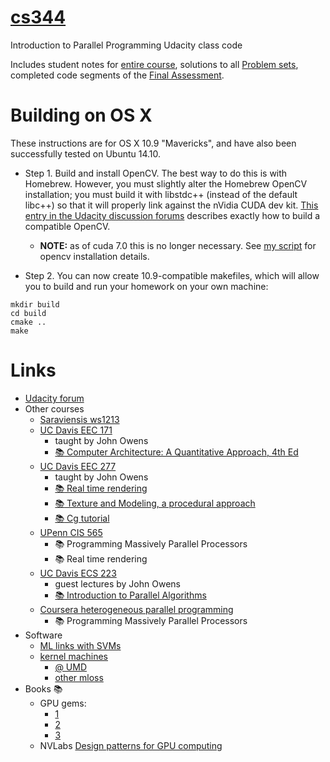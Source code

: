 [cs344](https://www.udacity.com/course/intro-to-parallel-programming--cs344)
=====

Introduction to Parallel Programming Udacity class code

Includes student notes for [entire course](https://github.com/ilyakava/cs344/tree/master/Student%20Contributions/Notes), solutions to all [Problem sets](https://github.com/ilyakava/cs344/tree/master/Problem%20Sets), completed code segments of the [Final Assessment](https://github.com/ilyakava/cs344/tree/master/Final).

# Building on OS X

These instructions are for OS X 10.9 "Mavericks", and have also been successfully tested on Ubuntu 14.10.

* Step 1. Build and install OpenCV. The best way to do this is with
Homebrew. However, you must slightly alter the Homebrew OpenCV
installation; you must build it with libstdc++ (instead of the default
libc++) so that it will properly link against the nVidia CUDA dev kit. 
[This entry in the Udacity discussion forums](http://forums.udacity.com/questions/100132476/cuda-55-opencv-247-os-x-maverick-it-doesnt-work) describes exactly how to build a compatible OpenCV.
  * **NOTE:** as of cuda 7.0 this is no longer necessary. See [my script](https://gist.github.com/ilyakava/6f22d458b9771e7ccc97) for opencv installation details.

* Step 2. You can now create 10.9-compatible makefiles, which will allow you to
build and run your homework on your own machine:
```
mkdir build
cd build
cmake ..
make
```

# Links

- [Udacity forum](https://discussions.udacity.com/c/standalone-courses/intro-to-parallel-programming)
- Other courses
    - [Saraviensis ws1213](https://graphics.cg.uni-saarland.de/fileadmin/cguds/courses/ws1213/pp_cuda/)
    - [UC Davis EEC 171](http://www.nvidia.com/object/cudau_ucdavis)
        - taught by John Owens
        - [:books: Computer Architecture: A Quantitative Approach, 4th Ed](http://www.amazon.com/Computer-Architecture-Quantitative-Approach-Edition/dp/0123704901)
    - [UC Davis EEC 277](https://smartsite.ucdavis.edu/portal/site/41cdf6c8-0223-40c9-a69a-1543d7ea2575/page/56af4247-af49-4a77-8c79-df649d564d7c)
        - taught by John Owens
        - [:books: Real time rendering](http://www.amazon.com/Real-Time-Rendering-Third-Tomas-Akenine-Moller/dp/1568814240/ref=sr_1_1?s=books&ie=UTF8&qid=1438705376&sr=1-1&keywords=real+time+rendering)
        - [:books: Texture and Modeling, a procedural approach](http://www.amazon.com/Texturing-Modeling-Third-Procedural-Approach/dp/1558608486/ref=sr_1_1?s=books&ie=UTF8&qid=1438705410&sr=1-1&keywords=texturing+and+modeling+a+procedural+approach)
        - [:books: Cg tutorial](http://www.amazon.com/The-Tutorial-Definitive-Programmable-Real-Time/dp/0321194969)
    - [UPenn CIS 565](http://cis565-fall-2014.github.io)
        - :books: Programming Massively Parallel Processors
        - :books: Real time rendering
    - [UC Davis ECS 223](http://web.cs.ucdavis.edu/~amenta/s13/parallel.html)
        - guest lectures by John Owens
        - [:books: Introduction to Parallel Algorithms](http://www.amazon.com/Introduction-Parallel-Algorithms-Joseph-JaJa/dp/0201548569)
    - [Coursera heterogeneous parallel programming](https://www.coursera.org/course/hetero)
        - :books: Programming Massively Parallel Processors
- Software
    - [ML links with SVMs](http://fastml.com/running-things-on-a-gpu/)
    - [kernel machines](http://mloss.org/software/view/236/)
        - [@ UMD](http://www.umiacs.umd.edu/~ramani/)
        - [other mloss](http://mloss.org/software/search/?searchterm=GPU&post=)
- Books :books:
    - GPU gems:
        - [1](http://http.developer.nvidia.com/GPUGems/gpugems_part01.html)
        - [2](http://http.developer.nvidia.com/GPUGems2/gpugems2_frontmatter.html)
        - [3](http://http.developer.nvidia.com/GPUGems3/gpugems3_pref01.html)
    - NVLabs [Design patterns for GPU computing](http://nvlabs.github.io/moderngpu/)
